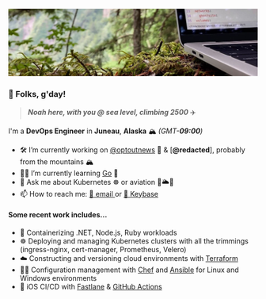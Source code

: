 ![Coding in woods header image](cover.jpeg)
### 👋 Folks, g'day!

> ***Noah here, with you @ sea level, climbing 2500*** ✈️

I'm a **DevOps Engineer** in **Juneau**, **Alaska** 🏔 *(GMT-**09:00**)*

- 🛠 I’m currently working on [@optoutnews](https://github.com/optoutnews) 📰 & [**@redacted**], probably from the mountains 🏔
- 🧑‍💻 I’m currently learning [Go](https://go.dev) 💨
- 💬 Ask me about Kubernetes ☸️ or aviation 🛫🌥🛬
- 📫 How to reach me: [📧 email ](public@noahsbwilliams.com) or [🔑 Keybase](https://keybase.io/noahsbwilliams)

#### Some recent work includes...

- 🐳 Containerizing .NET, Node.js, Ruby workloads
- ☸️ Deploying and managing Kubernetes clusters with all the trimmings (ingress-nginx, cert-manager, Prometheus, Velero)
- ☁️ Constructing and versioning cloud environments with [Terraform](https://terraform.io) 
- 🧑‍🍳 Configuration management with [Chef](https://chef.io) and [Ansible](https://www.ansible.com) for Linux and Windows environments
- 📱 iOS CI/CD with [Fastlane](https://fastlane.tools) & [GitHub Actions](https://github.com/features/actions)
